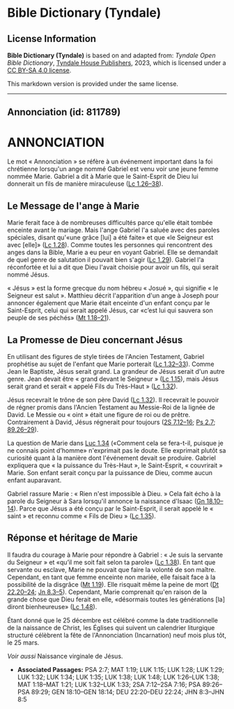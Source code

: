 # Bible Dictionary (Tyndale)

## License Information

**Bible Dictionary (Tyndale)** is based on and adapted from: _Tyndale Open Bible Dictionary_, [Tyndale House Publishers](https://tyndaleopenresources.com/), 2023, which is licensed under a [CC BY-SA 4.0 license](https://creativecommons.org/licenses/by-sa/4.0/legalcode.en).

This markdown version is provided under the same license.



--------------------------------

## Annonciation (id: 811789)

ANNONCIATION
============

Le mot « Annonciation » se réfère à un événement important dans la foi chrétienne lorsqu'un ange nommé Gabriel est venu voir une jeune femme nommée Marie. Gabriel a dit à Marie que le Saint\-Esprit de Dieu lui donnerait un fils de manière miraculeuse ([Lc 1\.26–38](https://ref.ly/Luke1:26-Luke1:38)).

Le Message de l'ange à Marie
----------------------------

Marie ferait face à de nombreuses difficultés parce qu'elle était tombée enceinte avant le mariage. Mais l'ange Gabriel l'a saluée avec des paroles spéciales, disant qu'«une grâce \[lui] a été faite» et que «le Seigneur est avec \[elle]» ([Lc 1\.28](https://ref.ly/Luke1:28)). Comme toutes les personnes qui rencontrent des anges dans la Bible, Marie a eu peur en voyant Gabriel. Elle se demandait de quel genre de salutation il pouvait bien s'agir ([Lc 1\.29](https://ref.ly/Luke1:29)). Gabriel l'a réconfortée et lui a dit que Dieu l'avait choisie pour avoir un fils, qui serait nommé Jésus.

« Jésus » est la forme grecque du nom hébreu « Josué », qui signifie « le Seigneur est salut ». Matthieu décrit l'apparition d'un ange à Joseph pour annoncer également que Marie était enceinte d'un enfant conçu par le Saint\-Esprit, celui qui serait appelé Jésus, car «c’est lui qui sauvera son peuple de ses péchés» ([Mt 1\.18–21](https://ref.ly/Matt1:18-Matt1:21)).

La Promesse de Dieu concernant Jésus
------------------------------------

En utilisant des figures de style tirées de l'Ancien Testament, Gabriel prophétise au sujet de l'enfant que Marie porterait ([Lc 1\.32–33](https://ref.ly/Luke1:32-Luke1:33)). Comme Jean le Baptiste, Jésus serait grand. La grandeur de Jésus serait d'un autre genre. Jean devait être « grand devant le Seigneur » ([Lc 1\.15](https://ref.ly/Luke1:15)), mais Jésus serait grand et serait « appelé Fils du Très\-Haut » ([Lc 1\.32](https://ref.ly/Luke1:32)).

Jésus recevrait le trône de son père David ([Lc 1\.32](https://ref.ly/Luke1:32)). Il recevrait le pouvoir de régner promis dans l'Ancien Testament au Messie\-Roi de la lignée de David. Le Messie ou « oint » était une figure de roi ou de prêtre. Contrairement à David, Jésus régnerait pour toujours ([2S 7\.12–16](https://ref.ly/2Sam7:12-2Sam7:16); [Ps 2\.7](https://ref.ly/Ps2:7); [89\.26–29](https://ref.ly/Ps89:26-Ps89:29)).

La question de Marie dans [Luc 1\.34](https://ref.ly/Luke1:34) («Comment cela se fera\-t\-il, puisque je ne connais point d’homme» n'exprimait pas le doute. Elle exprimait plutôt sa curiosité quant à la manière dont l'événement devait se produire. Gabriel expliquera que « la puissance du Très\-Haut », le Saint\-Esprit, « couvrirait » Marie. Son enfant serait conçu par la puissance de Dieu, comme aucun enfant auparavant.

Gabriel rassure Marie : « Rien n'est impossible à Dieu. » Cela fait écho à la parole du Seigneur à Sara lorsqu'il annonce la naissance d'Isaac ([Gn 18\.10–14](https://ref.ly/Gen18:10-Gen18:14)). Parce que Jésus a été conçu par le Saint\-Esprit, il serait appelé le « saint » et reconnu comme « Fils de Dieu » ([Lc 1\.35](https://ref.ly/Luke1:35)).

Réponse et héritage de Marie
----------------------------

Il faudra du courage à Marie pour répondre à Gabriel : « Je suis la servante du Seigneur » et «qu’il me soit fait selon ta parole» ([Lc 1\.38](https://ref.ly/Luke1:38)). En tant que servante ou esclave, Marie ne pouvait que faire la volonté de son maître. Cependant, en tant que femme enceinte non mariée, elle faisait face à la possibilité de la disgrâce ([Mt 1\.19](https://ref.ly/Matt1:19)). Elle risquait même la peine de mort ([Dt 22\.20–24](https://ref.ly/Deut22:20-Deut22:24); [Jn 8\.3–5](https://ref.ly/John8:3-John8:5)). Cependant, Marie comprenait qu'en raison de la grande chose que Dieu ferait en elle, «désormais toutes les générations \[la] diront bienheureuse» ([Lc 1\.48](https://ref.ly/Luke1:48)).

Étant donné que le 25 décembre est célébré comme la date traditionnelle de la naissance de Christ, les Églises qui suivent un calendrier liturgique structuré célèbrent la fête de l'Annonciation (Incarnation) neuf mois plus tôt, le 25 mars.

*Voir aussi* Naissance virginale de Jésus.

* **Associated Passages:** PSA 2:7; MAT 1:19; LUK 1:15; LUK 1:28; LUK 1:29; LUK 1:32; LUK 1:34; LUK 1:35; LUK 1:38; LUK 1:48; LUK 1:26–LUK 1:38; MAT 1:18–MAT 1:21; LUK 1:32–LUK 1:33; 2SA 7:12–2SA 7:16; PSA 89:26–PSA 89:29; GEN 18:10–GEN 18:14; DEU 22:20–DEU 22:24; JHN 8:3–JHN 8:5

